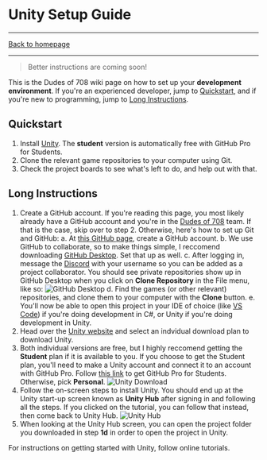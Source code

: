 # Unity Setup Guide

-----

[Back to homepage](..)

-----

> Better instructions are coming soon!

This is the Dudes of 708 wiki page on how to set up your **development environment**. If you're an experienced developer, jump to [Quickstart](#Quickstart), and if you're new to programming, jump to [Long Instructions](#Long-Instructions).

## Quickstart

1. Install [Unity](https://store.unity.com/#plans-individual). The **student** version is automatically free with GitHub Pro for Students.
2. Clone the relevant game repositories to your computer using Git.
3. Check the project boards to see what's left to do, and help out with that.

## Long Instructions

1. Create a GitHub account. If you're reading this page, you most likely already have a GitHub account and you're in the [Dudes of 708](https://github.com/dudesof708) team. If that is the case, skip over to step 2. Otherwise, here's how to set up Git and GitHub:
    a. At [this GitHub page](https://github.com/join), create a GitHub account.
    b. We use GitHub to collaborate, so to make things simple, I reccomend downloading [GitHub Desktop](https://desktop.github.com/). Set that up as well.
    c. After logging in, message the [Discord](https://discord.gg/WUGMTcZ) with your username so you can be added as a project collaborator. You should see private repositories show up in GitHub Desktop when you click on **Clone Repository** in the File menu, like so:
       ![GitHub Desktop](https://i.imgur.com/IA84a3i.png)
    d. Find the games (or other relevant) repositories, and clone them to your computer with the **Clone** button.
    e. You'll now be able to open this project in your IDE of choice (like [VS Code](https://code.visualstudio.com/)) if you're doing development in C#, or Unity if you're doing development in Unity.
2. Head over the [Unity website](https://store.unity.com/#plans-individual) and select an indvidual download plan to download Unity.
3. Both individual versions are free, but I highly reccomend getting the **Student** plan if it is available to you. If you choose to get the Student plan, you'll need to make a Unity account and connect it to an account with GitHub Pro. Follow [this link](https://education.github.com/pack) to get GitHub Pro for Students. Otherwise, pick **Personal**.
   ![Unity Download](https://i.imgur.com/NCRxzKg.png)
4. Follow the on-screen steps to install Unity. You should end up at the Unity start-up screen known as **Unity Hub** after signing in and following all the steps. If you clicked on the tutorial, you can follow that instead, then come back to Unity Hub.
   ![Unity Hub](https://i.imgur.com/pqLdR6j.png)
5. When looking at the Unity Hub screen, you can open the project folder you downloaded in step **1d** in order to open the project in Unity.

For instructions on getting started with Unity, follow online tutorials.
